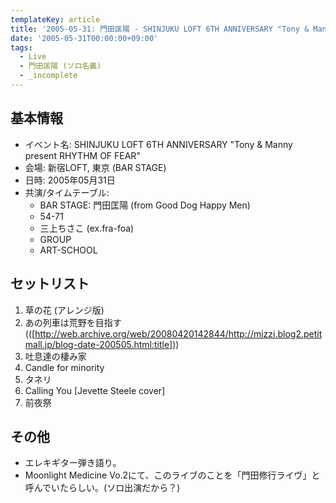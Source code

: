 ```yaml
---
templateKey: article
title: '2005-05-31: 門田匡陽 - SHINJUKU LOFT 6TH ANNIVERSARY "Tony & Manny present RHYTHM OF FEAR" at 新宿LOFT'
date: '2005-05-31T00:00:00+09:00'
tags:
  - Live
  - 門田匡陽 (ソロ名義)
  - _incomplete
---
```

## 基本情報

* イベント名: SHINJUKU LOFT 6TH ANNIVERSARY "Tony & Manny present RHYTHM OF FEAR"
* 会場: 新宿LOFT, 東京 (BAR STAGE)
* 日時: 2005年05月31日
* 共演/タイムテーブル:
  * BAR STAGE: 門田匡陽 (from Good Dog Happy Men)
  * 54-71
  * 三上ちさこ (ex.fra-foa)
  * GROUP
  * ART-SCHOOL

## セットリスト

1. 草の花 (アレンジ版)
1. あの列車は荒野を目指す(([http://web.archive.org/web/20080420142844/http://mizzi.blog2.petitmall.jp/blog-date-200505.html:title]))
1. 吐息達の棲み家
1. Candle for minority
1. タネリ
1. Calling You [Jevette Steele cover]
1. 前夜祭

## その他

* エレキギター弾き語り。
* Moonlight Medicine Vo.2にて、このライブのことを「門田修行ライヴ」と呼んでいたらしい。(ソロ出演だから？)

